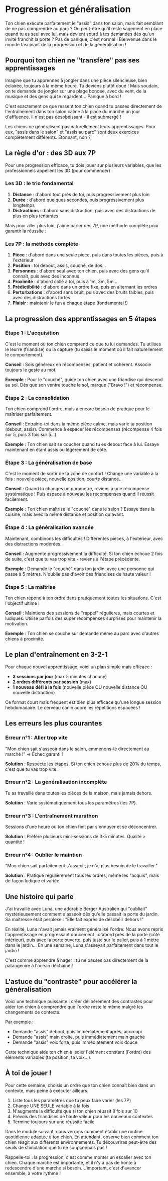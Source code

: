 # Progression et généralisation

Ton chien exécute parfaitement le "assis" dans ton salon, mais fait semblant de ne pas comprendre au parc ? Ou peut-être qu'il reste sagement en place quand tu es seul avec lui, mais devient sourd à tes demandes dès qu'un invité franchit la porte ? Pas de panique, c'est normal ! Bienvenue dans le monde fascinant de la progression et de la généralisation !

## Pourquoi ton chien ne "transfère" pas ses apprentissages

Imagine que tu apprennes à jongler dans une pièce silencieuse, bien éclairée, toujours à la même heure. Tu deviens plutôt doué ! Mais soudain, on te demande de jongler sur une plage bondée, avec du vent, de la musique et des gens qui te regardent... Panique à bord !

C'est exactement ce que ressent ton chien quand tu passes directement de l'entraînement dans ton salon calme à la place du marché un jour d'affluence. Il n'est pas désobéissant - il est submergé !

Les chiens ne généralisent pas naturellement leurs apprentissages. Pour eux, "assis dans le salon" et "assis au parc" sont deux exercices complètement différents. Étonnant, non ?

## La règle d'or : des 3D aux 7P

Pour une progression efficace, tu dois jouer sur plusieurs variables, que les professionnels appellent les 3D (pour commencer) :

### Les 3D : le trio fondamental

1. **Distance** : d'abord tout près de toi, puis progressivement plus loin
2. **Durée** : d'abord quelques secondes, puis progressivement plus longtemps
3. **Distractions** : d'abord sans distraction, puis avec des distractions de plus en plus tentantes

Mais pour aller plus loin, j'aime parler des 7P, une méthode complète pour garantir la réussite :

### Les 7P : la méthode complète

1. **Pièce** : d'abord dans une seule pièce, puis dans toutes les pièces, puis à l'extérieur
2. **Position** : toi debout, assis, couché, de dos...
3. **Personnes** : d'abord seul avec ton chien, puis avec des gens qu'il connaît, puis avec des inconnus
4. **Proximité** : d'abord collé à toi, puis à 1m, 3m, 5m...
5. **Prédictibilité** : d'abord dans un ordre fixe, puis en alternant les ordres
6. **Perturbations** : d'abord sans bruit, puis avec des bruits faibles, puis avec des distractions fortes
7. **Plaisir** : maintenir le fun à chaque étape (fondamental !)

## La progression des apprentissages en 5 étapes

### Étape 1 : L'acquisition

C'est le moment où ton chien comprend ce que tu lui demandes. Tu utilises le leurre (friandise) ou la capture (tu saisis le moment où il fait naturellement le comportement).

**Conseil** : Sois généreux en récompenses, patient et cohérent. Associe toujours le geste au mot.

**Exemple** : Pour le "couché", guide ton chien avec une friandise qui descend au sol. Dès que son ventre touche le sol, marque ("Bravo !") et récompense.

### Étape 2 : La consolidation

Ton chien comprend l'ordre, mais a encore besoin de pratique pour le maîtriser parfaitement.

**Conseil** : Entraîne-toi dans la même pièce calme, mais varie ta position (debout, assis). Commence à espacer les récompenses (récompense 4 fois sur 5, puis 3 fois sur 5...).

**Exemple** : Ton chien sait se coucher quand tu es debout face à lui. Essaye maintenant en étant assis ou légèrement de côté.

### Étape 3 : La généralisation de base

C'est le moment de sortir de ta zone de confort ! Change une variable à la fois : nouvelle pièce, nouvelle position, courte distance...

**Conseil** : Quand tu changes un paramètre, reviens à une récompense systématique ! Puis espace à nouveau les récompenses quand il réussit facilement.

**Exemple** : Ton chien maîtrise le "couché" dans le salon ? Essaye dans la cuisine, mais avec la même distance et position qu'avant.

### Étape 4 : La généralisation avancée

Maintenant, combinons les difficultés ! Différentes pièces, à l'extérieur, avec des distractions modérées.

**Conseil** : Augmente progressivement la difficulté. Si ton chien échoue 2 fois de suite, c'est que tu vas trop vite - reviens à l'étape précédente.

**Exemple** : Demande le "couché" dans ton jardin, avec une personne qui passe à 5 mètres. N'oublie pas d'avoir des friandises de haute valeur !

### Étape 5 : La maîtrise

Ton chien répond à ton ordre dans pratiquement toutes les situations. C'est l'objectif ultime !

**Conseil** : Maintiens des sessions de "rappel" régulières, mais courtes et ludiques. Utilise parfois des super récompenses surprises pour maintenir la motivation.

**Exemple** : Ton chien se couche sur demande même au parc avec d'autres chiens à proximité.

## Le plan d'entraînement en 3-2-1

Pour chaque nouvel apprentissage, voici un plan simple mais efficace :

- **3 sessions par jour** (max 5 minutes chacune)
- **2 ordres différents par session** (max)
- **1 nouveau défi à la fois** (nouvelle pièce OU nouvelle distance OU nouvelle distraction)

Ce format court mais fréquent est bien plus efficace qu'une longue session hebdomadaire. Le cerveau canin adore les répétitions espacées !

## Les erreurs les plus courantes

### Erreur n°1 : Aller trop vite

"Mon chien sait s'asseoir dans le salon, emmenons-le directement au marché !" → Échec garanti !

**Solution** : Respecte les étapes. Si ton chien échoue plus de 20% du temps, c'est que tu vas trop vite.

### Erreur n°2 : La généralisation incomplète

Tu as travaillé dans toutes les pièces de la maison, mais jamais dehors.

**Solution** : Varie systématiquement tous les paramètres (les 7P).

### Erreur n°3 : L'entraînement marathon

Sessions d'une heure où ton chien finit par s'ennuyer et se déconcentrer.

**Solution** : Préfère plusieurs mini-sessions de 3-5 minutes. Qualité > quantité !

### Erreur n°4 : Oublier le maintien

"Mon chien sait parfaitement s'asseoir, je n'ai plus besoin de le travailler."

**Solution** : Pratique régulièrement tous les ordres, même les "acquis", mais de façon ludique et variée.

## Une histoire qui parle

J'ai travaillé avec Luna, une adorable Berger Australien qui "oubliait" mystérieusement comment s'asseoir dès qu'elle passait la porte du jardin. Sa maîtresse était perplexe : "Elle fait exprès de désobéir dehors !"

En réalité, Luna n'avait jamais vraiment généralisé l'ordre. Nous avons repris l'apprentissage en progressant doucement : d'abord près de la porte (côté intérieur), puis avec la porte ouverte, puis juste sur le palier, puis à 1 mètre dans le jardin... En une semaine, Luna s'asseyait parfaitement dans tout le jardin !

C'est comme apprendre à nager : tu ne passes pas directement de la pataugeoire à l'océan déchaîné !

## L'astuce du "contraste" pour accélérer la généralisation

Voici une technique puissante : créer délibérément des contrastes pour aider ton chien à comprendre que l'ordre reste le même malgré les changements de contexte.

Par exemple :
- Demande "assis" debout, puis immédiatement après, accroupi
- Demande "assis" main droite, puis immédiatement main gauche
- Demande "assis" voix forte, puis immédiatement voix douce

Cette technique aide ton chien à isoler l'élément constant (l'ordre) des éléments variables (ta position, ta voix...).

## À toi de jouer !

Pour cette semaine, choisis un ordre que ton chien connaît bien dans un contexte, mais peine à exécuter ailleurs.

1. Liste tous les paramètres que tu peux faire varier (les 7P)
2. Change UNE SEULE variable à la fois
3. N'augmente la difficulté que si ton chien réussit 8 fois sur 10
4. Prévois des friandises de haute valeur pour les nouveaux contextes
5. Termine toujours sur une réussite facile

Dans le module suivant, nous verrons comment établir une routine quotidienne adaptée à ton chien. En attendant, observe bien comment ton chien réagit aux différents environnements. Tu découvriras peut-être des seuils de stimulation que tu ne soupçonnais pas !

Rappelle-toi : la progression, c'est comme monter un escalier avec ton chien. Chaque marche est importante, et il n'y a pas de honte à redescendre d'une marche si besoin. L'important, c'est d'avancer ensemble, à votre rythme ! 
